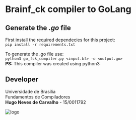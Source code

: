 # Brainf_ck compiler to GoLang

## Generate the *.go* file

First install the required dependecies for this project:  
`pip install -r requirements.txt`

To generate the .go file use:  
`python3 go_fck_compiler.py <input.bf> -o <output.go>`  
__PS:__ This compiler was created using python3

## Developer
Universidade de Brasília  
Fundamentos de Compiladores  
**Hugo Neves de Carvalho** - 15/0011792

![logo](http://natebrennand.github.io/concurrency_and_golang/pics/gopher_head.png)
